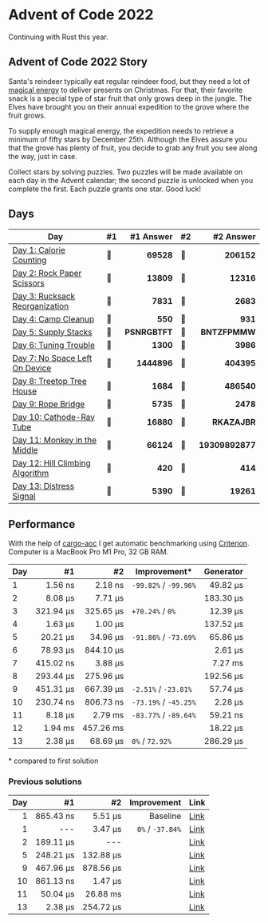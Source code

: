 # Advent of Code 2022

Continuing with Rust this year.

## Advent of Code 2022 Story

Santa's reindeer typically eat regular reindeer food, but they need a lot of [magical energy](https://adventofcode.com/2018/day/25) to deliver presents on Christmas. For that, their favorite snack is a special type of star fruit that only grows deep in the jungle. The Elves have brought you on their annual expedition to the grove where the fruit grows.

To supply enough magical energy, the expedition needs to retrieve a minimum of fifty stars by December 25th. Although the Elves assure you that the grove has plenty of fruit, you decide to grab any fruit you see along the way, just in case.

Collect stars by solving puzzles. Two puzzles will be made available on each day in the Advent calendar; the second puzzle is unlocked when you complete the first. Each puzzle grants one star. Good luck!

## Days

| Day                                                                                                               | #1  |     #1 Answer | #2  |       #2 Answer |
| ----------------------------------------------------------------------------------------------------------------- | --- | ------------: | --- | --------------: |
| [Day 1: Calorie Counting](https://github.com/believer/advent-of-code/blob/master/rust/2022/src/day_01.rs)         | 🌟  |     **69528** | 🌟  |      **206152** |
| [Day 2: Rock Paper Scissors](https://github.com/believer/advent-of-code/blob/master/rust/2022/src/day_02.rs)      | 🌟  |     **13809** | 🌟  |       **12316** |
| [Day 3: Rucksack Reorganization](https://github.com/believer/advent-of-code/blob/master/rust/2022/src/day_03.rs)  | 🌟  |      **7831** | 🌟  |        **2683** |
| [Day 4: Camp Cleanup](https://github.com/believer/advent-of-code/blob/master/rust/2022/src/day_04.rs)             | 🌟  |       **550** | 🌟  |         **931** |
| [Day 5: Supply Stacks](https://github.com/believer/advent-of-code/blob/master/rust/2022/src/day_05.rs)            | 🌟  | **PSNRGBTFT** | 🌟  |   **BNTZFPMMW** |
| [Day 6: Tuning Trouble](https://github.com/believer/advent-of-code/blob/master/rust/2022/src/day_06.rs)           | 🌟  |      **1300** | 🌟  |        **3986** |
| [Day 7: No Space Left On Device](https://github.com/believer/advent-of-code/blob/master/rust/2022/src/day_07.rs)  | 🌟  |   **1444896** | 🌟  |      **404395** |
| [Day 8: Treetop Tree House](https://github.com/believer/advent-of-code/blob/master/rust/2022/src/day_08.rs)       | 🌟  |      **1684** | 🌟  |      **486540** |
| [Day 9: Rope Bridge](https://github.com/believer/advent-of-code/blob/master/rust/2022/src/day_09.rs)              | 🌟  |      **5735** | 🌟  |        **2478** |
| [Day 10: Cathode-Ray Tube](https://github.com/believer/advent-of-code/blob/master/rust/2022/src/day_10.rs)        | 🌟  |     **16880** | 🌟  |    **RKAZAJBR** |
| [Day 11: Monkey in the Middle](https://github.com/believer/advent-of-code/blob/master/rust/2022/src/day_11.rs)    | 🌟  |     **66124** | 🌟  | **19309892877** |
| [Day 12: Hill Climbing Algorithm](https://github.com/believer/advent-of-code/blob/master/rust/2022/src/day_12.rs) | 🌟  |       **420** | 🌟  |         **414** |
| [Day 13: Distress Signal](https://github.com/believer/advent-of-code/blob/master/rust/2022/src/day_13.rs)         | 🌟  |      **5390** | 🌟  |       **19261** |

## Performance

With the help of [cargo-aoc](https://github.com/gobanos/cargo-aoc) I get automatic benchmarking using [Criterion](https://github.com/bheisler/criterion.rs). Computer is a MacBook Pro M1 Pro, 32 GB RAM.

| Day |        #1 |        #2 | Improvement\*         | Generator |
| --- | --------: | --------: | --------------------- | --------: |
| 1   |   1.56 ns |   2.18 ns | `-99.82%` / `-99.96%` |  49.82 µs |
| 2   |   8.08 µs |   7.71 µs |                       | 183.30 µs |
| 3   | 321.94 µs | 325.65 µs | `+70.24%` / `0%`      |  12.39 µs |
| 4   |   1.63 µs |   1.00 µs |                       | 137.52 µs |
| 5   |  20.21 µs |  34.96 µs | `-91.86%` / `-73.69%` |  65.86 µs |
| 6   |  78.93 µs | 844.10 µs |                       |   2.61 µs |
| 7   | 415.02 ns |   3.88 µs |                       |   7.27 ms |
| 8   | 293.44 µs | 275.96 µs |                       | 192.56 µs |
| 9   | 451.31 µs | 667.39 µs | `-2.51%` / `-23.81%`  |  57.74 µs |
| 10  | 230.74 ns | 806.73 ns | `-73.19%` / `-45.25%` |   2.28 µs |
| 11  |   8.18 µs |   2.79 ms | `-83.77%` / `-89.64%` |  59.21 ns |
| 12  |   1.94 ms | 457.26 ms |                       |  18.22 µs |
| 13  |   2.38 µs |  68.69 µs | `0%` / `72.92%`       | 286.29 µs |

\* compared to first solution

### Previous solutions

| Day |        #1 |        #2 |      Improvement | Link                                                                                                                     |
| --: | --------: | --------: | ---------------: | ------------------------------------------------------------------------------------------------------------------------ |
|   1 | 865.43 ns |   5.51 µs |         Baseline | [Link](https://github.com/believer/advent-of-code/blob/5e1dbfdf07be5916d8d323360cf1f86767009ca2/rust/2022/src/day_01.rs) |
|   1 |       --- |   3.47 µs | `0%` / `-37.84%` | [Link](https://github.com/believer/advent-of-code/blob/1cf6a750e0e899c25e9cffbc433cc46087d5a3e8/rust/2022/src/day_01.rs) |
|   2 | 189.11 µs |       --- |                  | [Link](https://github.com/believer/advent-of-code/blob/240d950499b11b8b3d077cc6b1c4b00b9c442235/rust/2022/src/day_03.rs) |
|   5 | 248.21 µs | 132.88 µs |                  | [Link](https://github.com/believer/advent-of-code/blob/3ad0e790e383a7f558acae64faa5cb5ef73eef0f/rust/2022/src/day_05.rs) |
|   9 | 467.96 µs | 878.56 µs |                  | [Link](https://github.com/believer/advent-of-code/blob/3c95b9b1bee426c330930a1860f56c29cfd42e52/rust/2022/src/day_09.rs) |
|  10 | 861.13 ns |   1.47 µs |                  | [Link](https://github.com/believer/advent-of-code/blob/3a3981c320e8695f1161265cba21e2fd49ccb758/rust/2022/src/day_10.rs) |
|  11 |  50.04 µs |  26.88 ms |                  | [Link](https://github.com/believer/advent-of-code/blob/01b00dd5e64cf5eca405743d87c4b28dbd756f63/rust/2022/src/day_11.rs) |
|  13 |   2.38 µs | 254.72 µs |                  | [Link](https://github.com/believer/advent-of-code/blob/69491b9867e79634843803c3b60fc45e836b59c2/rust/2022/src/day_13.rs) |
